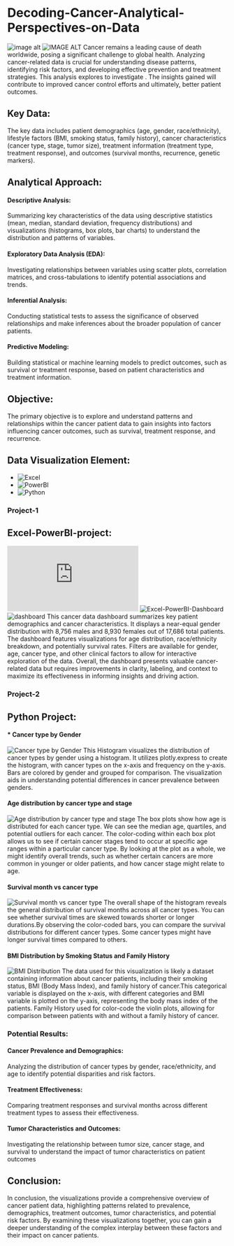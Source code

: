 # Decoding-Cancer-Analytical-Perspectives-on-Data

![image alt](https://img.freepik.com/free-vector/process-optimization-concept-idea-business-improvement-development-company-data-analysis-effective-entrepreneurship-organization-isolated-flat-vector-illustration_613284-3337.jpg)
![IMAGE ALT](https://encrypted-tbn0.gstatic.com/images?q=tbn:ANd9GcRD-Qx9GQCbvcbtSssIAB829vZa2GrgY0V5_A&s)
Cancer remains a leading cause of death worldwide, posing a significant challenge to global health.  Analyzing cancer-related data is crucial for understanding disease patterns, identifying risk factors, and developing effective prevention and treatment strategies. This analysis explores to investigate .  The insights gained will contribute to improved cancer control efforts and ultimately, better patient outcomes.

## Key Data:
The key data includes patient demographics (age, gender, race/ethnicity), lifestyle factors (BMI, smoking status, family history), cancer characteristics (cancer type, stage, tumor size), treatment information (treatment type, treatment response), and outcomes (survival months, recurrence, genetic markers).

## Analytical Approach:
#### Descriptive Analysis:
Summarizing key characteristics of the data using descriptive statistics (mean, median, standard deviation, frequency distributions) and visualizations (histograms, box plots, bar charts) to understand the distribution and patterns of variables.
#### Exploratory Data Analysis (EDA):
Investigating relationships between variables using scatter plots, correlation matrices, and cross-tabulations to identify potential associations and trends.
#### Inferential Analysis: 
Conducting statistical tests to assess the significance of observed relationships and make inferences about the broader population of cancer patients.
#### Predictive Modeling:
Building statistical or machine learning models to predict outcomes, such as survival or treatment response, based on patient characteristics and treatment information.

## Objective:
The primary objective is to explore and understand patterns and relationships within the cancer patient data to gain insights into factors influencing cancer outcomes, such as survival, treatment response, and recurrence.
## Data Visualization Element:
* ![Excel](https://www.microsoft.com/en-us/microsoft-365/excel)
* ![PowerBI](https://www.microsoft.com/en-us/power-platform/products/power-bi)
* ![Python](https://www.python.org/)

### Project-1
## Excel-PowerBI-project: 
![Excel-PowerBI-analysis](https://github.com/jahansamia/Decoding-Cancer-Analytical-Perspectives-on-Data/blob/165b1a3435f4d46636ff9fa6055566a246b5c9ec/Excel-project/Cancer-issues-data-analysis-by-Power-BI.md)
![Excel-PowerBI-Dashboard](https://github.com/jahansamia/Decoding-Cancer-Analytical-Perspectives-on-Data/blob/b569c40c7e542d2fef64c81963be053732e0b0c9/Excel-project/excel-power-bi-new.pbix)
![dashboard](https://github.com/jahansamia/Decoding-Cancer-Analytical-Perspectives-on-Data/blob/dd62c0483e37c561db304c735ed0ea97413763e1/Excel-project/Power-bi-pic.png)
This cancer data dashboard summarizes key patient demographics and cancer characteristics. It displays a near-equal gender distribution with 8,756 males and 8,930 females out of 17,686 total patients.  The dashboard features visualizations for age distribution, race/ethnicity breakdown, and potentially survival rates. Filters are available for gender, age, cancer type, and other clinical factors to allow for interactive exploration of the data.
Overall, the dashboard presents valuable cancer-related data but requires improvements in clarity, labeling, and context to maximize its effectiveness in informing insights and driving action.

### Project-2
## Python Project:
#### * Cancer type by Gender
![Cancer type by Gender](https://github.com/jahansamia/Decoding-Cancer-Analytical-Perspectives-on-Data/blob/d03e53d5041d72f65e8087a39a260f11ab2a4eeb/Pythone-image/Cancer-type-by-Gender.png)
This Histogram visualizes the distribution of cancer types by gender using a histogram. It utilizes plotly.express to create the histogram, with cancer types on the x-axis and frequency on the y-axis. Bars are colored by gender and grouped for comparison. The visualization aids in understanding potential differences in cancer prevalence between genders.

#### Age distribution by cancer type and stage
![Age distribution by cancer type and stage](https://github.com/jahansamia/Decoding-Cancer-Analytical-Perspectives-on-Data/blob/7bdd637f38e66e3d494a1ceb4a49e4c83015fb90/Pythone-image/Age-distribution-by-cancer-type-and-stage.png)
The box plots show how age is distributed for each cancer type. We can see the median age, quartiles, and potential outliers for each cancer. The color-coding within each box plot allows us to see if certain cancer stages tend to occur at specific age ranges within a particular cancer type. By looking at the plot as a whole, we might identify overall trends, such as whether certain cancers are more common in younger or older patients, and how cancer stage might relate to age.

 #### Survival month vs cancer type
 ![Survival month vs cancer type](https://github.com/jahansamia/Decoding-Cancer-Analytical-Perspectives-on-Data/blob/714df0dc774a77d7661a1494519490d4cc47b697/Pythone-image/Survival-month-vs-cancer-type.png)
 The overall shape of the histogram reveals the general distribution of survival months across all cancer types. You can see whether survival times are skewed towards shorter or longer durations.By observing the color-coded bars, you can compare the survival distributions for different cancer types. Some cancer types might have longer survival times compared to others.

 #### BMI Distribution by Smoking Status and Family History
 ![BMI Distribution](https://github.com/jahansamia/Decoding-Cancer-Analytical-Perspectives-on-Data/blob/35a97518d4ed88a511302fc3f27739d09811b63b/Pythone-image/BMI-distribution-by-family-history.png)
The data used for this visualization is likely a dataset containing information about cancer patients, including their smoking status, BMI (Body Mass Index), and family history of cancer.This categorical variable is displayed on the x-axis, with different categories and BMI variable is plotted on the y-axis, representing the body mass index of the patients. Family History used for color-code the violin plots, allowing for comparison between patients with and without a family history of cancer. 
 
 
### Potential Results:
#### Cancer Prevalence and Demographics:
Analyzing the distribution of cancer types by gender, race/ethnicity, and age to identify potential disparities and risk factors.
#### Treatment Effectiveness:
Comparing treatment responses and survival months across different treatment types to assess their effectiveness.
#### Tumor Characteristics and Outcomes:
Investigating the relationship between tumor size, cancer stage, and survival to understand the impact of tumor characteristics on patient outcomes

## Conclusion:

In conclusion, the visualizations provide a comprehensive overview of cancer patient data, highlighting patterns related to prevalence, demographics, treatment outcomes, tumor characteristics, and potential risk factors. By examining these visualizations together, you can gain a deeper understanding of the complex interplay between these factors and their impact on cancer patients.

